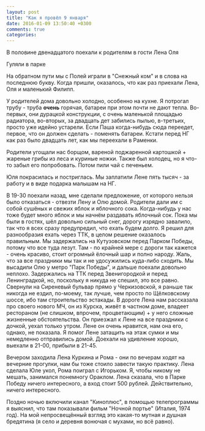 ```yaml
---
layout: post
title: "Как я провёл 9 января"
date: 2016-01-09 13:50:40 +0300
comments: true
categories: 
---
```

В половине двенадцатого поехали к родителям в гости
Лена Оля

Гуляли в парке

На обратном пути мы с Полей играли в "Снежный ком" и в слова на последнюю букву. Когда пришли, оказалось, что как раз приехали Лена, Оля и маленький Филипп.

У родителей дома довольно холодно, особенно на кухне. Я потрогал трубу - труба **очень** горячая, батареи при этом почти не дают тепла. Во-первых, они дурацкой конструкции, с очень маленькой площадью радиатора, во-вторых, за двадцать дет забились пылью, в-третьих, просто уже идейно устарели. Если Паша когда-нибудь сюда переедет, первое, что он должен сделать - поменять батареи. Кстати перед НГ как раз было двадцать лет, как мы переехали в Раменки.

Родители угощали нас борщом, вареной поджаренной картошкой + жареные грибы из леса и куриные ножки. Также был холодец, но я что-то забыл его попробовать. Потом пили чай с печеньем.

Юля покрасилась и постриглась. Мы заплатили Лене пять тысяч - за работу и в виде подарка малышам на НГ.

В 19-30 поехали назад, мне сделали предложение, от которого нельзя было отказаться - отвезти Лену и Олю домой. Родители дали им с собой сушёных и свежих яблок и яблочного сока. Когда-нибудь у нас тоже будет много яблок и мы начнём раздавать яблочный сок. Пока мы были в гостях, шёл довольно сильный снег, дорогу изрядно завалило, так что я всех сразу предупредил, что ехать будем долго. Я решил для разнообразия ехать через ТТК, в целом решение оказалось правильным. Мы задержались на Кутузовском перед Парком Победы, потому что все туда лезут. Там - по крайней мере с дороги так кажется - очень красиво, стоит огромный ёлочный шар и полно народу. Жаль, что за все праздники мы так и не удосужились куда-либо сходить. Мы высадили Олю у метро "Парк Победы", и дальше поехали довольно неплохо. Задержались на ТТК перед Звенигородкой и перед Ленинградкой, но, поскольку я никуда не спешил, это все равно. Свернули на Сиреневый бульвар прямо у Черкизовской, я раньше так никогда не ездил, по-моему, так лучше, чем просто по Щёлковскому шоссе, ибо там строительство эстакады. В дороге Лена нам рассказала про своего нового МЧ, он из Курска, живёт в частном доме, владеет рестораном (не слишком, впрочем, процветающим) + у него сложные жизненные обстоятельства. Он приезжал к Лене на все праздники с дочкой, уехал только утром. Лене он очень нравится, нам она его, однако, не показала. Я помог Лене затащить на этаж сумки и мы немедленно отправились домой. Доехали на удивление хорошо, выехали в 21-00, прибыли в 21-45.

Вечером заходила Лена Куркина и Рома - они по вечерам ходят на вечерние прогулки, нам бы тоже стоило завести такую практику. Лена сделала Юле укол, Рома поиграл с Игорьком. Я, чтобы никому не мешать, занимался понемногу Ораклом. Лена сказала, что в Парке Победу ничего интересного, а вход стоит 500 рублей. Действительно, ничего интересного.

Поздно ночью включили канал "Киноплюс", в помощью телепрограммы я выяснил, что там показывали фильм "Ночной портье" (Италия, 1974 год). На мой непросвещённый взгляд это какая-то мутная и душная бредятина (я село и деревня вонючая с мухами, но всё равно). 